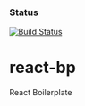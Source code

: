 ### Status
[![Build Status](https://travis-ci.org/chad-autry/react-bp.svg?branch=master)](https://travis-ci.org/chad-autry/react-bp)

# react-bp
React Boilerplate
